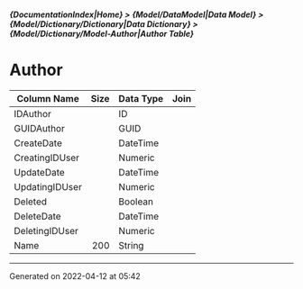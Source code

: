 ##### {DocumentationIndex|Home} > {Model/DataModel|Data Model} > {Model/Dictionary/Dictionary|Data Dictionary} > {Model/Dictionary/Model-Author|Author Table}

Author
===

Column Name | Size | Data Type | Join 
----------- | ---: | --------- | ---- 
IDAuthor |  | ID |  
GUIDAuthor |  | GUID |  
CreateDate |  | DateTime |  
CreatingIDUser |  | Numeric |  
UpdateDate |  | DateTime |  
UpdatingIDUser |  | Numeric |  
Deleted |  | Boolean |  
DeleteDate |  | DateTime |  
DeletingIDUser |  | Numeric |  
Name | 200 | String |  
- - -

Generated on 2022-04-12 at 05:42
